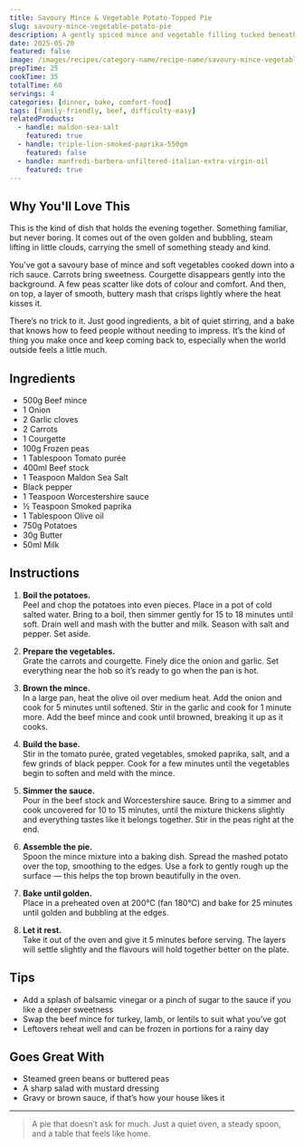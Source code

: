 ```yaml
---
title: Savoury Mince & Vegetable Potato-Topped Pie
slug: savoury-mince-vegetable-potato-pie
description: A gently spiced mince and vegetable filling tucked beneath buttery mashed potatoes and baked until golden. Simple, nourishing, and made for quiet evenings around the table.
date: 2025-05-20
featured: false
image: /images/recipes/category-name/recipe-name/savoury-mince-vegetable-potato-pie.webp
prepTime: 25
cookTime: 35
totalTime: 60
servings: 4
categories: [dinner, bake, comfort-food]
tags: [family-friendly, beef, difficulty-easy]
relatedProducts:
  - handle: maldon-sea-salt
    featured: true
  - handle: triple-lion-smoked-paprika-550gm
    featured: false
  - handle: manfredi-barbera-unfiltered-italian-extra-virgin-oil
    featured: true
---
```


## Why You'll Love This

This is the kind of dish that holds the evening together. Something familiar, but never boring. It comes out of the oven golden and bubbling, steam lifting in little clouds, carrying the smell of something steady and kind.

You’ve got a savoury base of mince and soft vegetables cooked down into a rich sauce. Carrots bring sweetness. Courgette disappears gently into the background. A few peas scatter like dots of colour and comfort. And then, on top, a layer of smooth, buttery mash that crisps lightly where the heat kisses it.

There’s no trick to it. Just good ingredients, a bit of quiet stirring, and a bake that knows how to feed people without needing to impress. It’s the kind of thing you make once and keep coming back to, especially when the world outside feels a little much.

## Ingredients

- 500g Beef mince  
- 1 Onion  
- 2 Garlic cloves  
- 2 Carrots  
- 1 Courgette  
- 100g Frozen peas  
- 1 Tablespoon Tomato purée  
- 400ml Beef stock  
- 1 Teaspoon Maldon Sea Salt  
- Black pepper  
- 1 Teaspoon Worcestershire sauce  
- ½ Teaspoon Smoked paprika  
- 1 Tablespoon Olive oil  
- 750g Potatoes  
- 30g Butter  
- 50ml Milk

## Instructions

1. **Boil the potatoes.**  
   Peel and chop the potatoes into even pieces. Place in a pot of cold salted water. Bring to a boil, then simmer gently for 15 to 18 minutes until soft. Drain well and mash with the butter and milk. Season with salt and pepper. Set aside.

2. **Prepare the vegetables.**  
   Grate the carrots and courgette. Finely dice the onion and garlic. Set everything near the hob so it’s ready to go when the pan is hot.

3. **Brown the mince.**  
   In a large pan, heat the olive oil over medium heat. Add the onion and cook for 5 minutes until softened. Stir in the garlic and cook for 1 minute more. Add the beef mince and cook until browned, breaking it up as it cooks.

4. **Build the base.**  
   Stir in the tomato purée, grated vegetables, smoked paprika, salt, and a few grinds of black pepper. Cook for a few minutes until the vegetables begin to soften and meld with the mince.

5. **Simmer the sauce.**  
   Pour in the beef stock and Worcestershire sauce. Bring to a simmer and cook uncovered for 10 to 15 minutes, until the mixture thickens slightly and everything tastes like it belongs together. Stir in the peas right at the end.

6. **Assemble the pie.**  
   Spoon the mince mixture into a baking dish. Spread the mashed potato over the top, smoothing to the edges. Use a fork to gently rough up the surface — this helps the top brown beautifully in the oven.

7. **Bake until golden.**  
   Place in a preheated oven at 200°C (fan 180°C) and bake for 25 minutes until golden and bubbling at the edges.

8. **Let it rest.**  
   Take it out of the oven and give it 5 minutes before serving. The layers will settle slightly and the flavours will hold together better on the plate.

## Tips

- Add a splash of balsamic vinegar or a pinch of sugar to the sauce if you like a deeper sweetness  
- Swap the beef mince for turkey, lamb, or lentils to suit what you’ve got  
- Leftovers reheat well and can be frozen in portions for a rainy day

## Goes Great With

- Steamed green beans or buttered peas  
- A sharp salad with mustard dressing  
- Gravy or brown sauce, if that’s how your house likes it

---
> A pie that doesn’t ask for much. Just a quiet oven, a steady spoon, and a table that feels like home.